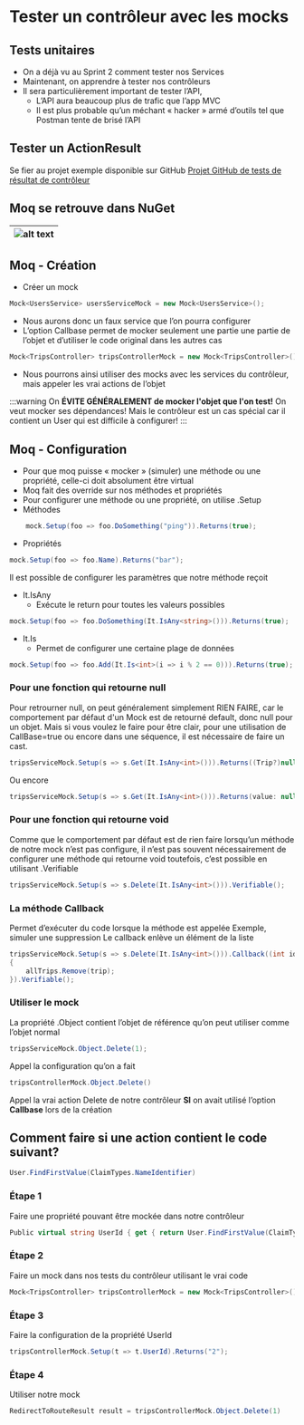 # Tester un contrôleur avec les mocks

## Tests unitaires

- On a déjà vu au Sprint 2 comment tester nos Services
- Maintenant, on apprendre à tester nos contrôleurs
- Il sera particulièrement important de tester l’API, 
    - L’API aura beaucoup plus de trafic que l’app MVC
    - Il est plus probable qu’un méchant « hacker » armé d’outils tel que Postman tente de brisé l’API

## Tester un ActionResult

Se fier au projet exemple disponible sur GitHub
[Projet GitHub de tests de résultat de contrôleur](https://github.com/CEM-420-5W5/action.result)

## Moq se retrouve dans NuGet

|![alt text](/img/infos/Mocks/librairieMoq.png)|
|-|

## Moq - Création

- Créer un mock
```csharp
Mock<UsersService> usersServiceMock = new Mock<UsersService>();
```
- Nous aurons donc un faux service que l’on pourra configurer
- L’option Callbase permet de mocker seulement une partie une partie de l’objet et d’utiliser le code original dans les autres cas
```csharp
Mock<TripsController> tripsControllerMock = new Mock<TripsController>() { CallBase = true };
```
- Nous pourrons ainsi utiliser des mocks avec les services du contrôleur, mais appeler les vrai actions de l’objet

:::warning
On **ÉVITE GÉNÉRALEMENT de mocker l'objet que l'on test!** On veut mocker ses dépendances! Mais le contrôleur est un cas spécial car il contient un User qui est difficile à configurer!
:::

## Moq - Configuration

- Pour que moq puisse « mocker » (simuler) une méthode ou une propriété, celle-ci doit absolument être virtual
- Moq fait des override sur nos méthodes et propriétés
- Pour configurer une méthode ou une propriété, on utilise .Setup
- Méthodes

```csharp
    mock.Setup(foo => foo.DoSomething("ping")).Returns(true);
```
- Propriétés

```csharp
mock.Setup(foo => foo.Name).Returns("bar");
```

Il est possible de configurer les paramètres que notre méthode reçoit

- It.IsAny
    - Exécute le return pour toutes les valeurs possibles
```csharp
mock.Setup(foo => foo.DoSomething(It.IsAny<string>())).Returns(true);
```

- It.Is
    - Permet de configurer une certaine plage de données
```csharp
mock.Setup(foo => foo.Add(It.Is<int>(i => i % 2 == 0))).Returns(true);
```

### Pour une fonction qui retourne null

Pour retrourner null, on peut généralement simplement RIEN FAIRE, car le comportement par défaut d'un Mock est de retourné default, donc null pour un objet. Mais si vous voulez le faire pour être clair, pour une utilisation de CallBase=true ou encore dans une séquence, il est nécessaire de faire un cast. 
```csharp
tripsServiceMock.Setup(s => s.Get(It.IsAny<int>())).Returns((Trip?)null);
```
Ou encore
```csharp
tripsServiceMock.Setup(s => s.Get(It.IsAny<int>())).Returns(value: null);
```


### Pour une fonction qui retourne void

Comme que le comportement par défaut est de rien faire lorsqu’un méthode de notre mock n’est pas configure, il n’est pas souvent nécessairement de configurer une méthode qui retourne void toutefois, c’est possible en utilisant .Verifiable
```csharp
tripsServiceMock.Setup(s => s.Delete(It.IsAny<int>())).Verifiable();
```

### La méthode Callback
Permet d’exécuter du code lorsque la méthode est appelée
Exemple, simuler une suppression
Le callback enlève un élément de la liste
```csharp
tripsServiceMock.Setup(s => s.Delete(It.IsAny<int>())).Callback((int id) =>
{
    allTrips.Remove(trip);
}).Verifiable();
```

### Utiliser le mock

La propriété .Object contient l’objet de référence qu’on peut utiliser comme l’objet normal
```csharp
tripsServiceMock.Object.Delete(1);
```
Appel la configuration qu’on a fait
```csharp
tripsControllerMock.Object.Delete()
```
Appel la vrai action Delete de notre contrôleur **SI** on avait utilisé l’option **Callbase** lors de la création


## Comment faire si une action contient le code suivant?
```csharp
User.FindFirstValue(ClaimTypes.NameIdentifier)
```

### Étape 1 
Faire une propriété pouvant être mockée dans notre contrôleur
```csharp
Public virtual string UserId { get { return User.FindFirstValue(ClaimTypes.NameIdentifier)!; } }
```

### Étape 2
Faire un mock dans nos tests du contrôleur utilisant le vrai code
```csharp
Mock<TripsController> tripsControllerMock = new Mock<TripsController>() { CallBase = true };
```

### Étape 3
Faire la configuration de la propriété UserId
```csharp
tripsControllerMock.Setup(t => t.UserId).Returns("2");
```

### Étape 4
Utiliser notre mock
```csharp
RedirectToRouteResult result = tripsControllerMock.Object.Delete(1)
```






